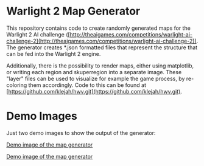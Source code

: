 # Warlight 2 Map Generator

This repository contains code to create randomly generated maps for the Warlight 2 AI challenge 
([http://theaigames.com/competitions/warlight-ai-challenge-2](http://theaigames.com/competitions/warlight-ai-challenge-2)).
The generator creates *.json formatted files that represent the structure that can be fed into the Warlight 2 engine. 

Additionally, there is the possibility to render maps, either using matplotlib, or writing each region and skuperregion
into a separate image. These "layer" files can be used to visualize for example the game process, by re-coloring them
accordingly. Code to this can be found at [https://github.com/klejah/hwv.git](https://github.com/klejah/hwv.git).

# Demo Images

Just two demo images to show the output of the generator:

[Demo image of the map generator](https://github.com/lukasdiem/warlight2-map-generator/blob/master/demo1.png "Demo image 1")

[Demo image of the map generator](https://github.com/lukasdiem/warlight2-map-generator/blob/master/demo2.png "Demo image 1")